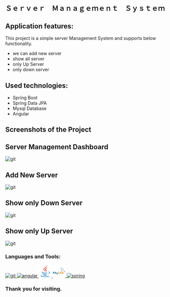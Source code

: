 ## ﻿Ｓｅｒｖｅｒ　Ｍａｎａｇｅｍｅｎｔ　Ｓｙｓｔｅｍ

## Application features:
This project is a simple server Management System and supports below functionality. 
-  we can add new server 
- show all server
- only Up Server 
- only down server

## Used technologies:
- Spring Boot
- Spring Data JPA
- Mysql Database
- Angular

<h2 align="left"> Screenshots of the Project  </h1>

## Server Management Dashboard
![git](https://user-images.githubusercontent.com/57706022/156340653-cc62bc0a-6edc-454d-bf56-0457c5eb1588.png)

## Add New Server
![git](https://user-images.githubusercontent.com/57706022/156338688-a590b62d-b243-49d4-a63c-26dd2838a7ce.png)

##  Show only Down Server
![git](https://user-images.githubusercontent.com/57706022/156338678-f5e5ed39-a0f3-4ae4-aa6b-4a1bbac52cfc.png)

## Show only Up Server
![git](https://user-images.githubusercontent.com/57706022/156340666-de71ef5f-b02d-4769-be17-117f7ccd8a9b.png)

<h3 align="left">Languages and Tools:</h3>
<p align="left"> <a href="https://git-scm.com/" target="_blank" rel="noreferrer">
  <img src="https://www.vectorlogo.zone/logos/git-scm/git-scm-icon.svg" alt="git" width="40" height="40"/> 
  </a> <a href="https://www.w3.org/angular/" target="_blank" rel="noreferrer">
  <img src="https://angular.io/assets/images/logos/angular/angular.svg" alt="angular" width="40" height="40"/> </a> <a href="https://www.java.com" target="_blank" rel="noreferrer"> <img src="https://raw.githubusercontent.com/devicons/devicon/master/icons/java/java-original.svg" alt="java" width="40" height="40"/> </a> <a href="https://www.mysql.com/" target="_blank" rel="noreferrer"> <img src="https://raw.githubusercontent.com/devicons/devicon/master/icons/mysql/mysql-original-wordmark.svg" alt="mysql" width="40" height="40"/> </a> <a href="https://spring.io/" target="_blank" rel="noreferrer"> <img src="https://www.vectorlogo.zone/logos/springio/springio-icon.svg" alt="spring" width="40" height="40"/> </a> </p>
  
  ### Thank you for visiting.





